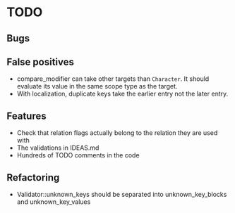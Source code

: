 # TODO

## Bugs

## False positives

* compare_modifier can take other targets than `Character`. It should evaluate its value in the same scope type as the target.
* With localization, duplicate keys take the earlier entry not the later entry.

## Features

* Check that relation flags actually belong to the relation they are used with
* The validations in IDEAS.md
* Hundreds of TODO comments in the code

## Refactoring

* Validator::unknown_keys should be separated into unknown_key_blocks and unknown_key_values
